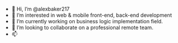 - 👋 Hi, I’m @alexbaker217
- 👀 I’m interested in web & mobile front-end, back-end development
- 🌱 I’m currently working on business logic implementation field.
- 💞️ I’m looking to collaborate on a professional remote team.
- 📫 

<!---
alexbaker217/alexbaker217 is a ✨ special ✨ repository because its `README.md` (this file) appears on your GitHub profile.
You can click the Preview link to take a look at your changes.
--->
